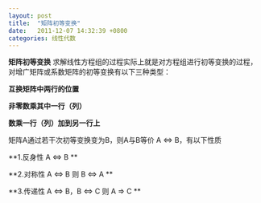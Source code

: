 ```yaml
---
layout: post
title:  "矩阵初等变换"
date:   2011-12-07 14:32:39 +0800
categories: 线性代数
---
```


**矩阵初等变换**
求解线性方程组的过程实际上就是对方程组进行初等变换的过程，对增广矩阵或系数矩阵的初等变换有以下三种类型：

**互换矩阵中两行的位置**

**非零数乘其中一行（列）**

**数乘一行（列）加到另一行上**

矩阵A通过若干次初等变换变为B，则A与B等价 A ⇔ B，有以下性质

**1.反身性 A ⇔ B ** 

**2.对称性 A ⇔ B 则 B ⇔ A ** 

**3.传递性 A ⇔ B，B ⇔ C 则 A ⇒ C ** 

